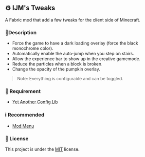 ## ⚙️ IJM's Tweaks

A Fabric mod that add a few tweaks for the client side of Minecraft.

### 📌Description

- Force the game to have a dark loading overlay (force the black monochrome color).
- Automatically enable the auto-jump when you step on stairs.
- Allow the experience bar to show up in the creative gamemode.
- Reduce the particles when a block is broken.
- Change the opacity of the pumpkin overlay.

> Note: Everything is configurable and can be toggled.

### 🔗 Requirement

- [Yet Another Config Lib](https://modrinth.com/mod/yacl)

### ℹ️ Recommended

- [Mod Menu](https://modrinth.com/mod/modmenu)

### 📜 License

This project is under the [MIT](https://github.com/ItsJustMiaouss/ijm-tweaks/blob/1.20/LICENSE) license.